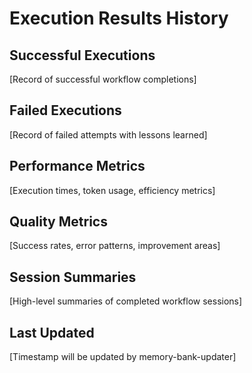 # Execution Results History

## Successful Executions
[Record of successful workflow completions]

## Failed Executions
[Record of failed attempts with lessons learned]

## Performance Metrics
[Execution times, token usage, efficiency metrics]

## Quality Metrics
[Success rates, error patterns, improvement areas]

## Session Summaries
[High-level summaries of completed workflow sessions]

## Last Updated
[Timestamp will be updated by memory-bank-updater]